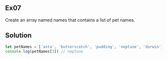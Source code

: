 ## Ex07 
Create an array named names that contains a list of pet names.

## Solution
```javascript
let petNames = ['asta', 'butterscotch', 'pudding', 'neptune', 'darwin'];
console.log(petNames[3]) // neptune
```
